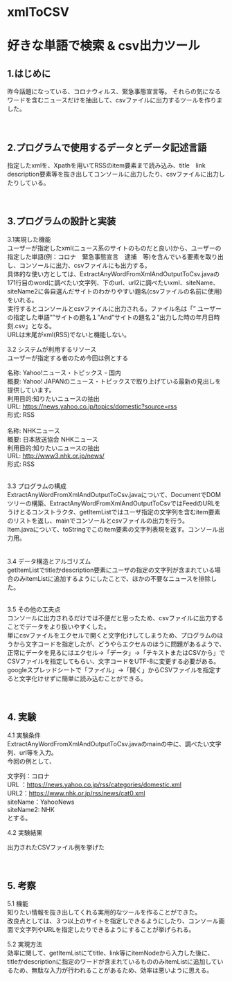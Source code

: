 # xmlToCSV

<h1>好きな単語で検索 & csv出力ツール

 <h2>1.はじめに</h2>
昨今話題になっている、コロナウィルス、緊急事態宣言等。
それらの気になるワードを含むニュースだけを抽出して、csvファイルに出力するツールを作りました。<br>
<br>
<br>

 <h2>2.プログラムで使用するデータとデータ記述言語</h2>
指定したxmlを、Xpathを用いてRSSのitem要素まで読み込み、title　link　description要素等を抜き出してコンソールに出力したり、csvファイルに出力したりしている。<br>
<br>
<br>

 <h2>3.プログラムの設計と実装</h2>
3.1実現した機能<br>
ユーザーが指定したxml(ニュース系のサイトのものだと良い)から、ユーザーの指定した単語(例：コロナ　緊急事態宣言　逮捕　等)を含んでいる要素を取り出し、コンソールに出力、csvファイルにも出力する。<br>
具体的な使い方としては、ExtractAnyWordFromXmlAndOutputToCsv.javaの171行目のwordに調べたい文字列、下のurl、url2に調べたいxml、siteName、siteName2に各自選んだサイトのわかりやすい題名(csvファイルの名前に使用)をいれる。<br>
実行するとコンソールとcsvファイルに出力される。ファイル名は「” ユーザーの指定した単語””サイトの題名１”And”サイトの題名２”出力した時の年月日時刻.csv」となる。<br>
URLは末尾がxml(RSS)でないと機能しない。<br>

3.2	システムが利用するリソース<br>
ユーザーが指定する者のため今回は例とする<br>

名称: Yahoo!ニュース・トピックス - 国内<br>
概要: Yahoo! JAPANのニュース・トピックスで取り上げている最新の見出しを提供しています。<br>
利用目的:知りたいニュースの抽出<br>
URL: https://news.yahoo.co.jp/topics/domestic?source=rss<br>
形式: RSS<br>
<br>
名称: NHKニュース<br>
概要: 日本放送協会 NHKニュース<br>
利用目的:知りたいニュースの抽出<br>
URL: http://www3.nhk.or.jp/news/<br>
形式: RSS<br>
<br>

3.3	プログラムの構成<br>
ExtractAnyWordFromXmlAndOutputToCsv.javaについて、DocumentでDOM ツリーの構築、ExtractAnyWordFromXmlAndOutputToCsvではFeedのURLをうけとるコンストラクタ、getItemListではユーザ指定の文字列を含むitem要素のリストを返し、mainでコンソールとcsvファイルの出力を行う。<br>
Item.javaについて、toStringでこのitem要素の文字列表現を返す。コンソール出力用。<br>
<br>
<br>
3.4	データ構造とアルゴリズム<br>
getItemListでtitleかdescription要素にユーザの指定の文字列が含まれている場合のみitemListに追加するようにしたことで、ほかの不要なニュースを排除した。<br>
<br>

3.5	その他の工夫点<br>
コンソールに出力されるだけでは不便だと思ったため、csvファイルに出力することでデータをより扱いやすくした。<br>
単にcsvファイルをエクセルで開くと文字化けしてしまうため、プログラムのほうから文字コードを指定したが、どうやらエクセルのほうに問題があるようで、正常にデータを見るにはエクセル→「データ」→「テキストまたはCSVから」でCSVファイルを指定してもらい、文字コードをUTF-8に変更する必要がある。<br>
googleスプレッドシートで「ファイル」→「開く」からCSVファイルを指定すると文字化けせずに簡単に読み込むことができる。<br>
<br>
<br>
<h2>4.	実験</h2>
4.1	実験条件<br>
ExtractAnyWordFromXmlAndOutputToCsv.javaのmainの中に、調べたい文字列、url等を入力。<br>
今回の例として、<br>

文字列：コロナ<br>
URL ：https://news.yahoo.co.jp/rss/categories/domestic.xml<br>
URL2：https://www.nhk.or.jp/rss/news/cat0.xml<br>
siteName：YahooNews<br>
siteName2: NHK<br>
とする。<br>



4.2	実験結果<br>

 
出力されたCSVファイル例を挙げた<br>
 <br><br>
<h2>5.	考察</h2>
5.1	機能<br>
知りたい情報を抜き出してくれる実用的なツールを作ることができた。<br>
改良点としては、３つ以上のサイトを指定しできるようにしたり、コンソール画面で文字列やURLを指定したりできるようにすることが挙げられる。<br>

5.2	実現方法<br>
効率に関して、getItemListにてtitle、link等にitemNodeから入力した後に、<br>
titleかdescriptionに指定のワードが含まれているもののみitemListに追加しているため、無駄な入力が行われることがあるため、効率は悪いように思える。<br>
